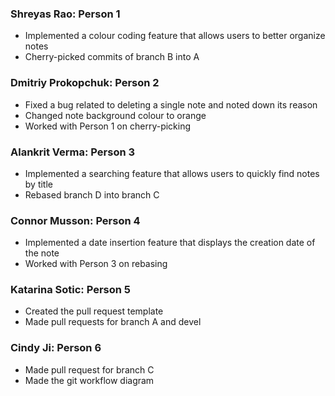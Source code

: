 ### Shreyas Rao: Person 1
- Implemented a colour coding feature that allows users to better organize notes
- Cherry-picked commits of branch B into A
### Dmitriy Prokopchuk: Person 2
- Fixed a bug related to deleting a single note and noted down its reason 
- Changed note background colour to orange
- Worked with Person 1 on cherry-picking
### Alankrit Verma: Person 3
- Implemented a searching feature that allows users to quickly find notes by title
- Rebased branch D into branch C
### Connor Musson: Person 4
- Implemented a date insertion feature that displays the creation date of the note
- Worked with Person 3 on rebasing
### Katarina Sotic: Person 5
- Created the pull request template
- Made pull requests for branch A and devel
### Cindy Ji: Person 6
- Made pull request for branch C
- Made the git workflow diagram

